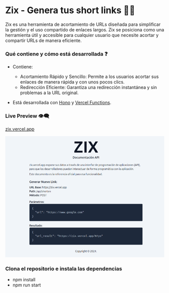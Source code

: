 # Zix - Genera tus short links ⛓️‍💥

Zix es una herramienta de acortamiento de URLs diseñada para simplificar la gestión y el uso compartido de enlaces largos. Zix se posiciona como una herramienta útil y accesible para cualquier usuario que necesite acortar y compartir URLs de manera eficiente.

### Qué contiene y cómo está desarrollada ❓

- Contiene:

  - Acortamiento Rápido y Sencillo: Permite a los usuarios acortar sus enlaces de manera rápida y con unos pocos clics.
  - Redirección Eficiente: Garantiza una redirección instantánea y sin problemas a la URL original.

- Está desarrollada con [Hono](https://hono.dev/) y [Vercel Functions](https://vercel.com/docs/functions).

### Live Preview 👁‍🗨

[zix.vercel.app](zix.vercel.app)

![Zix Page](https://raw.githubusercontent.com/PedroVegaDamian/zix/main/public/zix.vercel.app_.png)

### Clona el repositorio e instala las dependencias

- npm install
- npm run start
